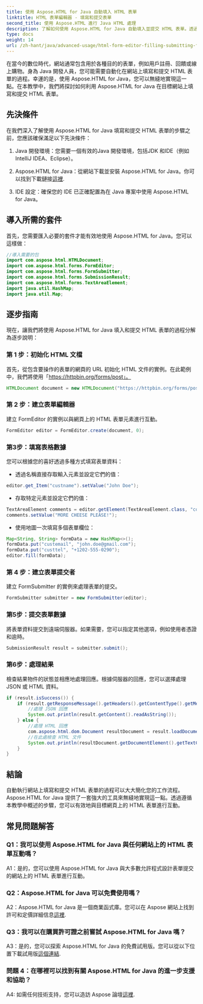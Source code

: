 ```yaml
---
title: 使用 Aspose.HTML for Java 自動填入 HTML 表單
linktitle: HTML 表單編輯器 - 填寫和提交表單
second_title: 使用 Aspose.HTML 進行 Java HTML 處理
description: 了解如何使用 Aspose.HTML for Java 自動填入並提交 HTML 表單。透過本教學簡化 Web 互動。
type: docs
weight: 14
url: /zh-hant/java/advanced-usage/html-form-editor-filling-submitting-forms/
---
```

在當今的數位時代，網站通常包含用於各種目的的表單，例如用戶註冊、回饋或線上購物。身為 Java 開發人員，您可能需要自動化在網站上填寫和提交 HTML 表單的過程。幸運的是，使用 Aspose.HTML for Java，您可以無縫地實現這一點。在本教學中，我們將探討如何利用 Aspose.HTML for Java 在目標網站上填寫和提交 HTML 表單。

## 先決條件

在我們深入了解使用 Aspose.HTML for Java 填寫和提交 HTML 表單的步驟之前，您應該確保滿足以下先決條件：

1. Java 開發環境：您需要一個有效的Java 開發環境，包括JDK 和IDE（例如IntelliJ IDEA、Eclipse）。

2.  Aspose.HTML for Java：從網站下載並安裝 Aspose.HTML for Java。你可以找到下載鏈接[這裡](https://releases.aspose.com/html/java/).

3. IDE 設定：確保您的 IDE 已正確配置為在 Java 專案中使用 Aspose.HTML for Java。

## 導入所需的套件

首先，您需要匯入必要的套件才能有效地使用 Aspose.HTML for Java。您可以這樣做：

```java
//導入需要的包
import com.aspose.html.HTMLDocument;
import com.aspose.html.forms.FormEditor;
import com.aspose.html.forms.FormSubmitter;
import com.aspose.html.forms.SubmissionResult;
import com.aspose.html.forms.TextAreaElement;
import java.util.HashMap;
import java.util.Map;
```

## 逐步指南

現在，讓我們將使用 Aspose.HTML for Java 填入和提交 HTML 表單的過程分解為逐步說明：

### 第 1 步：初始化 HTML 文檔

首先，從包含要操作的表單的網頁的 URL 初始化 HTML 文件的實例。在此範例中，我們將使用「https://httpbin.org/forms/post」。

```java
HTMLDocument document = new HTMLDocument("https://httpbin.org/forms/post");
```

### 第 2 步：建立表單編輯器

建立 FormEditor 的實例以與網頁上的 HTML 表單元素進行互動。

```java
FormEditor editor = FormEditor.create(document, 0);
```

### 第3步：填寫表格數據

您可以根據您的喜好透過多種方式填寫表單資料：

- 透過名稱直接存取輸入元素並設定它們的值：

```java
editor.get_Item("custname").setValue("John Doe");
```

- 存取特定元素並設定它們的值：

```java
TextAreaElement comments = editor.getElement(TextAreaElement.class, "comments");
comments.setValue("MORE CHEESE PLEASE!");
```

- 使用地圖一次填寫多個表單欄位：

```java
Map<String, String> formData = new HashMap<>();
formData.put("custemail", "john.doe@gmail.com");
formData.put("custtel", "+1202-555-0290");
editor.fill(formData);
```

### 第 4 步：建立表單提交者

建立 FormSubmitter 的實例來處理表單的提交。

```java
FormSubmitter submitter = new FormSubmitter(editor);
```

### 第5步：提交表單數據

將表單資料提交到遠端伺服器。如果需要，您可以指定其他選項，例如使用者憑證和逾時。

```java
SubmissionResult result = submitter.submit();
```

### 第6步：處理結果

檢查結果物件的狀態並相應地處理回應。根據伺服器的回應，您可以選擇處理 JSON 或 HTML 資料。

```java
if (result.isSuccess()) {
    if (result.getResponseMessage().getHeaders().getContentType().getMediaType().equals("application/json")) {
        //處理 JSON 回應
        System.out.println(result.getContent().readAsString());
    } else {
        //處理 HTML 回應
        com.aspose.html.dom.Document resultDocument = result.loadDocument();
        //在此處檢查 HTML 文件
        System.out.println(resultDocument.getDocumentElement().getTextContent());
    }
}
```

## 結論

自動執行網站上填寫和提交 HTML 表單的過程可以大大簡化您的工作流程。 Aspose.HTML for Java 提供了一套強大的工具來無縫地實現這一點。透過遵循本教學中概述的步驟，您可以有效地與目標網頁上的 HTML 表單進行互動。

## 常見問題解答

### Q1：我可以使用 Aspose.HTML for Java 與任何網站上的 HTML 表單互動嗎？

A1：是的，您可以使用 Aspose.HTML for Java 與大多數允許程式設計表單提交的網站上的 HTML 表單進行互動。

### Q2：Aspose.HTML for Java 可以免費使用嗎？

 A2：Aspose.HTML for Java 是一個商業函式庫。您可以在 Aspose 網站上找到許可和定價詳細信息[這裡](https://purchase.aspose.com/buy).

### Q3：我可以在購買許可證之前嘗試 Aspose.HTML for Java 嗎？

 A3：是的，您可以探索 Aspose.HTML for Java 的免費試用版。您可以從以下位置下載試用版[這個連結](https://releases.aspose.com/).

### 問題 4：在哪裡可以找到有關 Aspose.HTML for Java 的進一步支援和協助？

 A4: 如需任何技術支持，您可以造訪 Aspose 論壇[這裡](https://forum.aspose.com/).